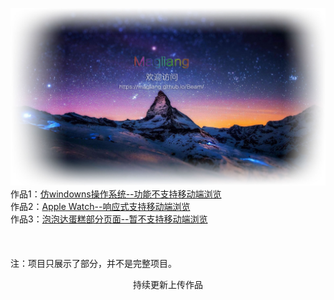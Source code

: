 ![加载中...](https://raw.githubusercontent.com/Magliang/Beam/master/Demo/image/background-img-outline.jpg)
作品1：[仿windowns操作系统--功能不支持移动端浏览](https://magliang.github.io/Beam/OperationOS/login)<br/>
作品2：[Apple Watch--响应式支持移动端浏览](https://magliang.github.io/Beam/iLand/index)<br/>
作品3：[泡泡达蛋糕部分页面--暂不支持移动端浏览](https://magliang.github.io/Beam/ppd/index)<br/>
<br/>
<br/>
<br/>
注：项目只展示了部分，并不是完整项目。
<br/><center>持续更新上传作品</center><br/>

